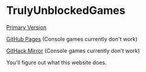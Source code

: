 # TrulyUnblockedGames

[Primary Version](http://david.thecallenders.com)

[GitHub Pages](https://wade7wastaken.github.io/TrulyUnblockedGames/) (Console games currently don't work)

[GitHack Mirror](https://rawcdn.githack.com/wade7wastaken/TrulyUnblockedGames/main/index.html) (Console games currently don't work)

You'll figure out what this website does.
